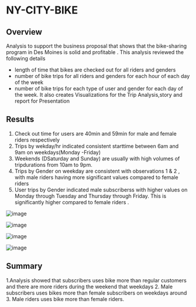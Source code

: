 # NY-CITY-BIKE

## Overview 
Analysis to support the business proposal that shows that the bike-sharing program in Des Moines is solid and profitable .
This analysis reviewed the following details
  * length of time that bikes are checked out for all riders and genders
  * number of bike trips for all riders and genders for each hour of each day of the week
  * number of bike trips for each type of user and gender for each day of the week.
It also creates Visualizations for the Trip Analysis,story and report for Presentation

## Results
1. Check out time for users are 40min and 59min  for male and female riders respectively
2. Trips by wekday/hr indicated consistent starttime between 6am and 9am on weekdays(Monday -Friday)
3. Weekends (DSaturday and Sunday) are usually with high volumes of tripdurations from 10am to 9pm.
4. Trips by Gender on weekday are consistent with observations 1 & 2 , with male riders having more significant values 
    compared to female riders
7. User trips by Gender indicated male subscriberss with higher values on  Monday through Tuesday and Thursday 
    through Friday. This is significantly higher compared to female riders .
    
![image](https://user-images.githubusercontent.com/70987568/135763022-2cdffd63-a71e-4781-9048-8849ba910ed6.png)

![image](https://user-images.githubusercontent.com/70987568/135762285-16848b83-f484-4685-b6f2-d49d5906b3db.png)

![image](https://user-images.githubusercontent.com/70987568/135762274-46d9b644-7b65-4a69-b98b-2d8b89c981a6.png)

![image](https://user-images.githubusercontent.com/70987568/135762263-cb13c5d5-ffde-4a53-8be1-fd917455bfe8.png)

## Summary
  1.Analysis showed that subscribers uses bike more than regular customers and there are more riders during the weekend that weekdays
  2. Male subscribers uses bikes more than female subscribers on weekdays around 
  3. Male riders uses bike more than female riders.
